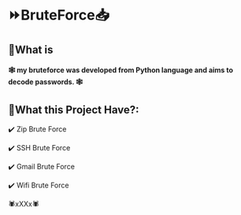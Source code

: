# ⏩BruteForce📥
## 📍What is 
#### 🕸 my bruteforce was developed from Python language and aims to decode passwords. 🕸

## 📍What this Project Have?:

✔️ Zip Brute Force

✔️ SSH Brute Force

✔️ Gmail Brute Force

✔️ Wifi Brute Force

🕷xX$%*By: Marcio Vinicius*%$Xx🕷
